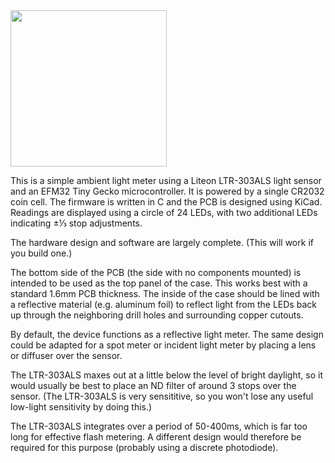 <img src="https://user-images.githubusercontent.com/120347/83353534-29f4b880-a34b-11ea-9bee-5ac0af204313.jpg" width="250px">

This is a simple ambient light meter using a Liteon LTR-303ALS light sensor and an EFM32 Tiny Gecko microcontroller.
It is powered by a single CR2032 coin cell.
The firmware is written in C and the PCB is designed using KiCad.
Readings are displayed using a circle of 24 LEDs, with two additional LEDs indicating ±⅓ stop adjustments.

The hardware design and software are largely complete. (This will work if you build one.)

The bottom side of the PCB (the side with no components mounted) is intended to be used as the top panel of the case.
This works best with a standard 1.6mm PCB thickness.
The inside of the case should be lined with a reflective material (e.g. aluminum foil) to reflect light from the LEDs back up through the neighboring drill holes and surrounding copper cutouts.

By default, the device functions as a reflective light meter.
The same design could be adapted for a spot meter or incident light meter by
placing a lens or diffuser over the sensor.

The LTR-303ALS maxes out at a little below the level of bright daylight, so it would usually be best to place an ND filter of around 3 stops over the sensor.
(The LTR-303ALS is very sensititive, so you won't lose any useful low-light sensitivity by doing this.)

The LTR-303ALS integrates over a period of 50-400ms, which is far too long for effective flash metering.
A different design would therefore be required for this purpose (probably using a discrete photodiode).
